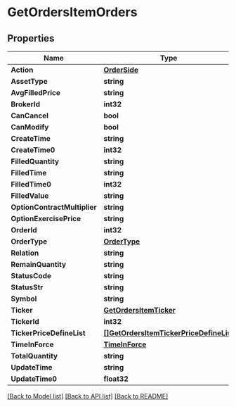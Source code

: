# GetOrdersItemOrders

## Properties

Name | Type | Description | Notes
------------ | ------------- | ------------- | -------------
**Action** | [**OrderSide**](OrderSide.md) |  | [optional] 
**AssetType** | **string** |  | [optional] 
**AvgFilledPrice** | **string** |  | [optional] 
**BrokerId** | **int32** |  | [optional] 
**CanCancel** | **bool** |  | [optional] 
**CanModify** | **bool** |  | [optional] 
**CreateTime** | **string** |  | [optional] 
**CreateTime0** | **int32** |  | [optional] 
**FilledQuantity** | **string** |  | [optional] 
**FilledTime** | **string** |  | [optional] 
**FilledTime0** | **int32** |  | [optional] 
**FilledValue** | **string** |  | [optional] 
**OptionContractMultiplier** | **string** |  | [optional] 
**OptionExercisePrice** | **string** |  | [optional] 
**OrderId** | **int32** |  | [optional] 
**OrderType** | [**OrderType**](OrderType.md) |  | [optional] 
**Relation** | **string** |  | [optional] 
**RemainQuantity** | **string** |  | [optional] 
**StatusCode** | **string** |  | [optional] 
**StatusStr** | **string** |  | [optional] 
**Symbol** | **string** |  | [optional] 
**Ticker** | [**GetOrdersItemTicker**](GetOrdersItem_ticker.md) |  | [optional] 
**TickerId** | **int32** |  | [optional] 
**TickerPriceDefineList** | [**[]GetOrdersItemTickerPriceDefineList**](GetOrdersItem_tickerPriceDefineList.md) |  | [optional] 
**TimeInForce** | [**TimeInForce**](TimeInForce.md) |  | [optional] 
**TotalQuantity** | **string** |  | [optional] 
**UpdateTime** | **string** |  | [optional] 
**UpdateTime0** | **float32** |  | [optional] 

[[Back to Model list]](../README.md#documentation-for-models) [[Back to API list]](../README.md#documentation-for-api-endpoints) [[Back to README]](../README.md)


